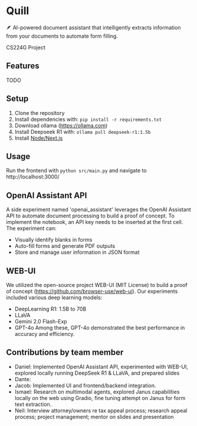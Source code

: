 # Quill
🪶 AI-powered document assistant that intelligently extracts information from your documents to automate form filling. 

CS224G Project

## Features
TODO

## Setup
1. Clone the repository
2. Install dependencies with: `pip install -r requirements.txt`
3. Download ollama (https://ollama.com)
4. Install Deepseek R1 with: `ollama pull deepseek-r1:1.5b`
5. Install [Node/Next.js](https://nodejs.org/en/download)

## Usage
Run the frontend with `python src/main.py` and navigate to http://localhost:3000/ 

## OpenAI Assistant API
A side experiment named 'openai_assistant' leverages the OpenAI Assistant API to automate document processing to build a proof of concept. To implement the notebook, an API key needs to be inserted at the first cell. The experiment can:
- Visually identify blanks in forms
- Auto-fill forms and generate PDF outputs
- Store and manage user information in JSON format

## WEB-UI
We utilized the open-source project WEB-UI (MIT License) to build a proof of concept (https://github.com/browser-use/web-ui). Our experiments included various deep learning models:
- DeepLearning R1: 1.5B to 70B
- LLaVA
- Gemini 2.0 Flash-Exp
- GPT-4o
Among these, GPT-4o demonstrated the best performance in accuracy and efficiency.

## Contributions by team member
- Daniel: Implemented OpenAI Assistant API, experimented with WEB-UI, explored locally running DeepSeek R1 & LLaVA, and prepared slides
- Dante:
- Jacob: Implemented UI and frontend/backend integration.
- Ismael: Research on multimodal agents, explored Janus capabilities locally on the web using Gradio, fine tuning attempt on Janus for form text extraction.
- Neil: Interview attorney/owners re tax appeal process; research appeal process; project management; mentor on slides and presentation  
